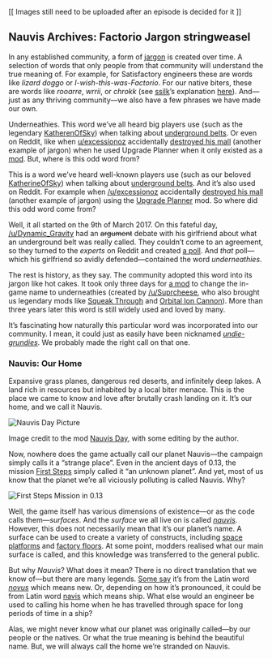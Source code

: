 [[ Images still need to be uploaded after an episode is decided for it ]]

## Nauvis Archives: Factorio Jargon <author>stringweasel</author>

In any established community, a form of [jargon](https://en.wikipedia.org/wiki/Jargon) is created over time. A selection of words that only people from that community will understand the true meaning of. For example, for Satisfactory engineers these are words like _lizard doggo_ or _I-wish-this-was-Factorio_. For our native biters, these are words like _rooarre_, _wrrii_, or _chrokk_ (see [ssilk](https://forums.factorio.com/memberlist.php?mode=viewprofile&u=507)’s explanation [here](https://forums.factorio.com/viewtopic.php?t=63040&start=40)). And—just as any thriving community—we also have a few phrases we have made our own.

Underneathies. This word we’ve all heard big players use (such as the legendary [KatherenOfSky](https://www.youtube.com/channel/UCTIV3KbAvaGEyNjoMoNaGtQ)) when talking about [underground belts](https://wiki.factorio.com/Underground_belt). Or even on Reddit, like when [u/excessionoz](https://www.reddit.com/user/excessionoz/) accidentally [destroyed his mall](https://www.reddit.com/r/factorio/comments/9s7x30/tip_be_very_sure_of_your_circumstances_when/) (another example of jargon) when he used Upgrade Planner when it only existed as a [mod](https://mods.factorio.com/mod/upgrade-planner). But, where is this odd word from?

This is a word we’ve heard well-known players use (such as our beloved [KatherineOfSky](https://www.youtube.com/channel/UCTIV3KbAvaGEyNjoMoNaGtQ)) when talking about [underground belts](https://wiki.factorio.com/Underground_belt). And it’s also used on Reddit. For example when [/u/excessionoz](https://www.reddit.com/user/excessionoz/) accidentally [destroyed his mall](https://www.reddit.com/r/factorio/comments/9s7x30/tip_be_very_sure_of_your_circumstances_when/) (another example of jargon) using the [Upgrade Planner](https://mods.factorio.com/mod/upgrade-planner) mod. So where did this odd word come from?

Well, it all started on the 9th of March 2017. On this fateful day, [/u/Dynamic_Gravity](https://www.reddit.com/user/Dynamic_Gravity/) had an ~~argument~~ debate with his girlfriend about what an underground belt was really called. They couldn’t come to an agreement, so they turned to the *experts* on Reddit and created [a poll](https://www.reddit.com/r/factorio/comments/5yi071/need_your_help_in_settling_a_debate_with_gf/). And *that* poll—which his girlfriend so avidly defended—contained the word _underneathies_.

The rest is history, as they say. The community adopted this word into its jargon like hot cakes. It took only three days for [a mod](https://mods.factorio.com/mod/Underneathies) to change the in-game name to underneathies (created by [/u/Suprcheese](https://www.reddit.com/user/Suprcheese/), who also brought us legendary mods like [Squeak Through](https://mods.factorio.com/mod/Squeak%20Through) and [Orbital Ion Cannon](https://mods.factorio.com/mod/Orbital%20Ion%20Cannon)). More than three years later this word is still widely used and loved by many.

It’s fascinating how naturally this particular word was incorporated into our community. I mean, it could just as easily have been nicknamed [_undie-grundies_](https://www.reddit.com/r/factorio/comments/5yi071/need_your_help_in_settling_a_debate_with_gf/deqgd0x?context=3). We probably made the right call on that one.

### Nauvis: Our Home

Expansive grass planes, dangerous red deserts, and infinitely deep lakes. A land rich in resources but inhabited by a local biter menace. This is the place we came to know and love after brutally crash landing on it. It’s our home, and we call it Nauvis.

![Nauvis Day Picture](https://media.alt-f4.blog/ALTF4/9/nauvis_day.jpg)

<image-caption>Image credit to the mod [Nauvis Day](https://mods.factorio.com/mod/NauvisDay), with some editing by the author.</image-caption>

Now, nowhere does the game actually call our planet Nauvis—the campaign simply calls it a “strange place”. Even in the ancient days of 0.13, the mission [First Steps](https://forums.factorio.com/viewtopic.php?t=51100) simply called it “an unknown planet”. And yet, most of us know that the planet we’re all viciously polluting is called Nauvis. Why?

![First Steps Mission in 0.13](https://media.alt-f4.blog/ALTF4/9/first_steps.jpg)

Well, the game itself has various dimensions of existence—or as the code calls them—*surfaces*. And the *surface* we all live on is called [_nauvis_](https://lua-api.factorio.com/latest/LuaSurface.html). However, this does not necessarily mean that it’s our planet’s name. A surface can be used to create a variety of constructs, including [space platforms](https://mods.factorio.com/mod/space-exploration) and [factory floors](https://mods.factorio.com/mod/Factorissimo2). At some point, modders realised what our main surface is called, and this knowledge was transferred to the general public.

But why *Nauvis*? What does it mean? There is no direct translation that we know of—but there are many legends. [Some say](https://www.reddit.com/r/factorio/comments/7erfs8/whats_the_origin_of_the_planets_name_nauvis/dq7faa4?context=3) it’s from the Latin word [_novus_](https://en.wiktionary.org/wiki/novus) which means new. Or, depending on how it’s pronounced, it could be from Latin word [navis](https://en.wiktionary.org/wiki/navis) which means ship. What else would an engineer be used to calling his home when he has travelled through space for long periods of time in a ship?

Alas, we might never know what our planet was originally called—by our people or the natives. Or what the true meaning is behind the beautiful name. But, we will always call the home we’re stranded on Nauvis.
